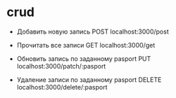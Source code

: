 # crud

* Добавить новую запись
POST localhost:3000/post

* Прочитать все записи
GET localhost:3000/get

* Обновить запись по заданному pasport
PUT localhost:3000/patch/:pasport

* Удаление записи по заданному pasport
DELETE localhost:3000/delete/:pasport

